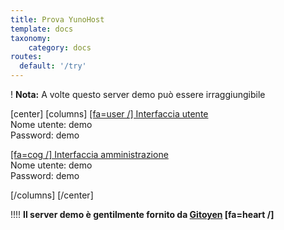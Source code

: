 ```yaml
---
title: Prova YunoHost
template: docs
taxonomy:
    category: docs
routes:
  default: '/try'
---
```


! **Nota:** A volte questo server demo può essere irraggiungibile

[center]
[columns]
[[fa=user /] Interfaccia utente](https://demo.yunohost.org/?target=_blank&classes=btn,btn-lg,btn-success)  
Nome utente: demo  
Password: demo

[[fa=cog /] Interfaccia amministrazione](https://demo.yunohost.org/yunohost/admin/?target=_blank&classes=btn,btn-lg,btn-primary)  
Nome utente: demo  
Password: demo

[/columns]
[/center]

!!!! **Il server demo è gentilmente fornito da  [Gitoyen](https://www.gitoyen.net?target=_blank) [fa=heart /]**
